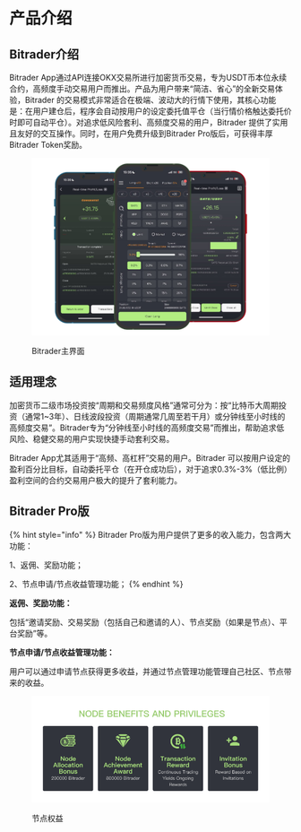 # 产品介绍

## Bitrader介绍

Bitrader App通过API连接OKX交易所进行加密货币交易，专为USDT币本位永续合约，高频度手动交易用户而推出。产品为用户带来“简洁、省心”的全新交易体验，Bitrader 的交易模式非常适合在极端、波动大的行情下使用，其核心功能是：在用户建仓后，程序会自动按用户的设定委托值平仓（当行情价格触达委托价时即可自动平仓）。对追求低风险套利、高频度交易的用户，Bitrader 提供了实用且友好的交互操作。同时，在用户免费升级到Bitrader Pro版后，可获得丰厚Bitrader Token奖励。

<figure><img src=".gitbook/assets/Group 47322.png" alt=""><figcaption><p>Bitrader主界面</p></figcaption></figure>

## 适用理念

加密货币二级市场投资按“周期和交易频度风格”通常可分为：按“比特币大周期投资（通常1\~3年）、日线波段投资（周期通常几周至若干月）或分钟线至小时线的高频度交易”。Bitrader专为“分钟线至小时线的高频度交易”而推出，帮助追求低风险、稳健交易的用户实现快捷手动套利交易。

Bitrader App尤其适用于“高频、高杠杆”交易的用户。Bitrader 可以按用户设定的盈利百分比目标，自动委托平仓（在开仓成功后），对于追求0.3%-3%（低比例）盈利空间的合约交易用户极大的提升了套利能力。

## Bitrader Pro版

{% hint style="info" %}
Bitrader Pro版为用户提供了更多的收入能力，包含两大功能：

1、返佣、奖励功能；

2、节点申请/节点收益管理功能；
{% endhint %}

**返佣、奖励功能：**

包括“邀请奖励、交易奖励（包括自己和邀请的人）、节点奖励（如果是节点）、平台奖励”等。

**节点申请/节点收益管理功能：**

用户可以通过申请节点获得更多收益，并通过节点管理功能管理自己社区、节点带来的收益。

<figure><img src=".gitbook/assets/Group 47321.png" alt=""><figcaption><p>节点权益</p></figcaption></figure>
